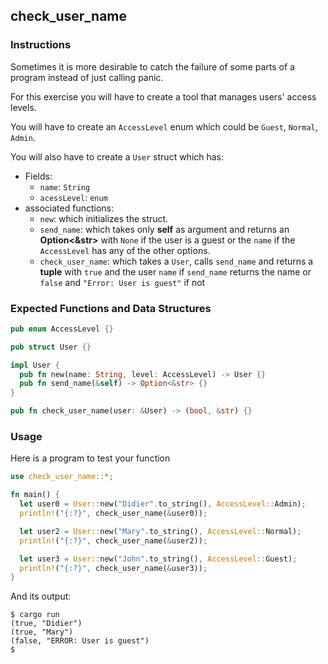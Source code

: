 ## check_user_name

### Instructions

Sometimes it is more desirable to catch the failure of some parts of a program instead of just calling panic.

For this exercise you will have to create a tool that manages users' access levels.

You will have to create an `AccessLevel` enum which could be `Guest`, `Normal`, `Admin`.

You will also have to create a `User` struct which has:

- Fields:
  - `name`: `String`
  - `acessLevel`: `enum`
- associated functions:
  - `new`: which initializes the struct.
  - `send_name`: which takes only **self** as argument and returns an **Option<&str>** with `None` if the user is a guest or the `name` if the `AccessLevel` has any of the other options.
  - `check_user_name`: which takes a `User`, calls `send_name` and returns a **tuple** with `true` and the user `name` if `send_name` returns the name or `false` and `"Error: User is guest"` if not

### Expected Functions and Data Structures

```rust
pub enum AccessLevel {}

pub struct User {}

impl User {
  pub fn new(name: String, level: AccessLevel) -> User {}
  pub fn send_name(&self) -> Option<&str> {}
}

pub fn check_user_name(user: &User) -> (bool, &str) {}
```

### Usage

Here is a program to test your function

```rust
use check_user_name::*;

fn main() {
  let user0 = User::new("Didier".to_string(), AccessLevel::Admin);
  println!("{:?}", check_user_name(&user0));

  let user2 = User::new("Mary".to_string(), AccessLevel::Normal);
  println!("{:?}", check_user_name(&user2));

  let user3 = User::new("John".to_string(), AccessLevel::Guest);
  println!("{:?}", check_user_name(&user3));
}
```

And its output:

```console
$ cargo run
(true, "Didier")
(true, "Mary")
(false, "ERROR: User is guest")
$
```
